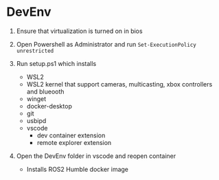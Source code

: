 # DevEnv
1) Ensure that virtualization is turned on in bios
2) Open Powershell as Administrator and run
```Set-ExecutionPolicy unrestricted```
3) Run setup.ps1 which installs
   - WSL2
   - WSL2 kernel that support cameras, multicasting, xbox controllers and blueooth
   - winget
   - docker-desktop
   - git
   - usbipd
   - vscode
     - dev container extension
     - remote explorer extension
   
4) Open the DevEnv folder in vscode and reopen container
   - Installs ROS2 Humble docker image
